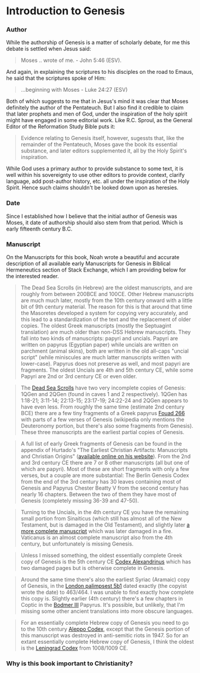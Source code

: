 # Introduction to Genesis

### Author

While the authorship of Genesis is a matter of scholarly debate, for me this debate is settled when Jesus said:

> Moses .. wrote of me. -
>  John 5:46 (ESV).

And again, in explaining the scriptures to his disciples on the road to Emaus, he said that the scriptures spoke of Him:

> ...beginning with Moses -
 Luke 24:27 (ESV)

 Both of which suggests to me that in Jesus's mind it was clear that Moses definitely the author of the Pentateuch. But I also find it credible to claim that later prophets and men of God, under the inspiration of the holy spirit might have engaged in some editorial work. Like R.C. Sproul, as the General Editor of the Reformation Study Bible puts it:

 > Evidence relating to Genesis itself, however, sugessts that, like the remainder of the Pentateuch, Moses gave the book its essential substance, and later editors supplemented it, all by the Holy Spirit's inspiration.

While God uses a primary author to provide substance to some text, it is well within his sovereignty to use other editors to provide context, clarify language, add post-author history, etc. all under the inspiration of the Holy Spirit. Hence such claims shouldn't be looked down upon as heresies.

### Date

Since I established how I believe that the initial author of Genesis was Moses, it date of authorship should also stem from that period. Which is early fifteenth century B.C.

### Manuscript

On the Manuscripts for this book, Noah wrote a beautiful and accurate description of all available early Manuscripts for Genesis in Biblical Hermeneutics section of Stack Exchange, which I am providing below for the interested reader.

> The Dead Sea Scrolls (in Hebrew) are the oldest manuscripts, and are roughly from between 200BCE and 100CE. Other Hebrew manuscripts are much much later, mostly from the 10th century onward with a little bit of 9th century material. The reason for this is that around that time the Masoretes developed a system for copying very accurately, and this lead to a standardization of the text and the replacement of older copies. The oldest Greek manuscripts (mostly the Septuagint translation) are much older than non-DSS Hebrew manuscripts. They fall into two kinds of manuscripts: papyri and uncials. Papyri are written on papyrus (Egyptian paper) while uncials are written on parchment (animal skins), both are written in the old all-caps "uncial script" (while miniscules are much latter manuscripts written with lower-case). Papyrus does not preserve as well, and most papyri are fragments. The oldest Uncials are 4th and 5th century CE, while some Papyri are 2nd or 3rd century CE or even older.

> The [Dead Sea Scrolls](https://en.wikipedia.org/wiki/List_of_the_Dead_Sea_Scrolls) have two very incomplete copies of Genesis: 1QGen and 2QGen (found in caves 1 and 2 respectively). 1QGen has 1:18-21; 3:11-14; 22:13-15; 23:17-19; 24:22-24 and 2QGen appears to have even less. From roughly the same time (estimate 2nd century BCE) there are a few tiny fragments of a Greek papyrus [Fouad 266](https://en.wikipedia.org/wiki/Papyrus_Fouad_266) with parts of a few verses of Genesis (wikipedia only mentions the Deuteronomy portion, but there's also some fragments from Genesis). These three manuscripts are the earliest partial copies of Genesis.

> A full list of early Greek fragments of Genesis can be found in the appendix of Hurtado's "The Earliest Christian Artifacts: Manuscripts and Christian Origins" ([available online on his website](https://larryhurtado.files.wordpress.com/2010/07/christian-lit-texts-2nd3rd-cents1.pdf)). From the 2nd and 3rd century CE there are 7 or 8 other manuscripts (all but one of which are papyri). Most of these are short fragments with only a few verses, but a couple are more substantial: The Berlin Genesis Codex from the end of the 3rd century has 30 leaves containing most of Genesis and Papyrus Chester Beatty V from the second century has nearly 16 chapters. Between the two of them they have most of Genesis (completely missing 36-39 and 47-50).

> Turning to the Uncials, in the 4th century CE you have the remaining small portion from Sinaiticus (which still has almost all of the New Testament, but is damaged in the Old Testament), and slightly later [a more complete manuscript](https://en.wikipedia.org/wiki/Cotton_Genesis) which was later damaged in a fire. Vaticanus is an almost complete manuscript also from the 4th century, but unfortunately is missing Genesis.

> Unless I missed something, the oldest essentially complete Greek copy of Genesis is the 5th century CE [Codex Alexandrinus](https://en.wikipedia.org/wiki/Codex_Alexandrinus) which has two damaged pages but is otherwise complete in Genesis.

> Around the same time there's also the earliest Syriac (Aramaic) copy of Genesis, in the [London palimpsest 5b1](http://www.academia.edu/5463391/The_Syriac_Versions_of_the_Old_Testament) dated exactly (the copyist wrote the date) to 463/464. I was unable to find exactly how complete this copy is. Slightly earlier (4th century) there's a few chapters in Coptic in the [Bodmer III](https://en.wikipedia.org/wiki/Papyrus_Bodmer_III) Papyrus. It's possible, but unlikely, that I'm missing some other ancient translations into more obscure languages.

> For an essentially complete Hebrew copy of Genesis you need to go to the 10th century [Aleppo Codex](https://en.wikipedia.org/wiki/Aleppo_Codex), except that the Genesis portion of this manuscript was destroyed in anti-semitic riots in 1947. So for an extant essentially complete Hebrew copy of Genesis, I think the oldest is the [Leningrad Codex](https://en.wikipedia.org/wiki/Leningrad_Codex) from 1008/1009 CE.

### Why is this book important to Christianity?
